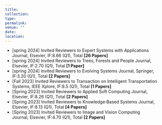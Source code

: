 ```yaml
---
title: 
collection: 
type: 
permalink: 
venue: ""
date: 
location: 
---
```




* [spring 2024] Invited Reviewers to Expert Systems with Applications Journal, Elsevier, IF:8.66 (Q1), Total **[26 Papers]**
* [spring 2024] Invited Reviewers to Trees, Forests and People Journal, Elsevier, IF:2.70 (Q1), Total **[1 Paper]**
* [spring 2024] Invited Reviewers to Evolving Systems Journal, Springer, IF:3.20 (Q1), Total **[2 Papers]**
* [Fall 2023] Invited Reviewers to Transaction on Intelligent Transportation Systems, IEEE Xplore, IF:8.5 (Q1), Total **[1 Papers]**
* [Spring 2023] Invited Reviewers to Applied Soft Computing Journal, Elsevier, IF:8.26 (Q1), Total **[2 Papers]**
* [Spring 2023] Invited Reviewers to Knowledge‑Based Systems Journal, Elsevier, IF:8.13 (Q1), Total **[4 Papers]**
* [Spring 2023] Invited Reviewers to Image and Vision Computing Journal, Elsevier, IF:4.70 (Q1), Total **[2 Papers]**

